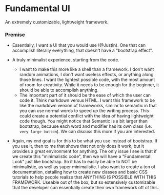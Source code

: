 # Fundamental UI
An extremely customizable, lightweight framework.

### Premise
- Essentially, I want a UI that you would use (@Justin). One that can accomplish literally everything, that doesn't have a "bootstrap effect".
- A truly minimalist experience, starting from the code.
  * I want to make this more like a shell than a framework. I don't want random animations, I don't want useless effects, or anything along those lines. I want the lightest possible code, with the most amount of room for creativity. While it needs to be enough for the beginner, it should be able to accomplish anything.
  * The important part of it should be the ease of which the user can code it. Think markdown versus HTML. I want this framework to be like the markdown version of frameworks, similar to semantic in that you can use normal words to speed up the writing process. This could create a potential conflict with the idea of having lightweight code though. You might notice that Semantic is a bit larger than bootstrap, because each word and modifier has its own class (i.e. `very large button`). We can discuss this more if you are interested.

- Again, my end goal is for this to be what you use instead of bootstrap. If you use it, then to me that shows that not only does it work, but it provides a great environment for anything. The only issue I see is that if we create this "minimalistic code", then we will have a "Fundamental Look" just like bootstrap. So it has to easily be able to NOT be minimalistic, as well as super minimalistic. I also want to create a ton of documentation, detailing how to create new classes and basic CSS tutorials to help people realize that ANYTHING IS POSSIBLE WITH THIS FRAMEWORK. Useable out of the box, but so extensively customizable that the developer can essentially create their own framework off of this.
